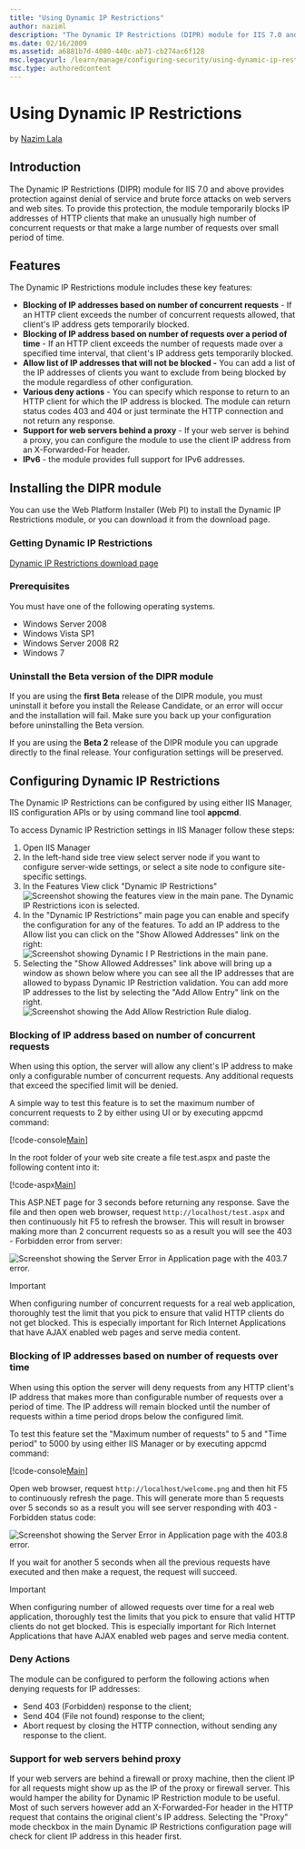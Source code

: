 ```yaml
---
title: "Using Dynamic IP Restrictions"
author: naziml
description: "The Dynamic IP Restrictions (DIPR) module for IIS 7.0 and above provides protection against denial of service and brute force attacks on web servers and web..."
ms.date: 02/16/2009
ms.assetid: a6881b7d-4080-440c-ab71-cb274ac6f128
msc.legacyurl: /learn/manage/configuring-security/using-dynamic-ip-restrictions
msc.type: authoredcontent
---
```

# Using Dynamic IP Restrictions

by [Nazim Lala](https://github.com/naziml)

## Introduction

The Dynamic IP Restrictions (DIPR) module for IIS 7.0 and above provides protection against denial of service and brute force attacks on web servers and web sites. To provide this protection, the module temporarily blocks IP addresses of HTTP clients that make an unusually high number of concurrent requests or that make a large number of requests over small period of time.

## Features

The Dynamic IP Restrictions module includes these key features:

- **Blocking of IP addresses based on number of concurrent requests** - If an HTTP client exceeds the number of concurrent requests allowed, that client's IP address gets temporarily blocked.
- **Blocking of IP address based on number of requests over a period of time** - If an HTTP client exceeds the number of requests made over a specified time interval, that client's IP address gets temporarily blocked.
- **Allow list of IP addresses that will not be blocked -** You can add a list of the IP addresses of clients you want to exclude from being blocked by the module regardless of other configuration.
- **Various deny actions** - You can specify which response to return to an HTTP client for which the IP address is blocked. The module can return status codes 403 and 404 or just terminate the HTTP connection and not return any response.
- **Support for web servers behind a proxy** - If your web server is behind a proxy, you can configure the module to use the client IP address from an X-Forwarded-For header.
- **IPv6** - the module provides full support for IPv6 addresses.

## Installing the DIPR module

You can use the Web Platform Installer (Web PI) to install the Dynamic IP Restrictions module, or you can download it from the download page.

### Getting Dynamic IP Restrictions

[Dynamic IP Restrictions download page](https://www.iis.net/downloads/microsoft/dynamic-ip-restrictions)   
  
### Prerequisites

You must have one of the following operating systems.

- Windows Server 2008
- Windows Vista SP1
- Windows Server 2008 R2
- Windows 7

### Uninstall the Beta version of the DIPR module

If you are using the **first** **Beta** release of the DIPR module, you must uninstall it before you install the Release Candidate, or an error will occur and the installation will fail. Make sure you back up your configuration before uninstalling the Beta version.  
  
If you are using the **Beta 2** release of the DIPR module you can upgrade directly to the final release. Your configuration settings will be preserved. 

## Configuring Dynamic IP Restrictions

The Dynamic IP Restrictions can be configured by using either IIS Manager, IIS configuration APIs or by using command line tool **appcmd**.

To access Dynamic IP Restriction settings in IIS Manager follow these steps:

1. Open IIS Manager
2. In the left-hand side tree view select server node if you want to configure server-wide settings, or select a site node to configure site-specific settings.
3. In the Features View click "Dynamic IP Restrictions"  
    ![Screenshot showing the features view in the main pane. The Dynamic IP Restrictions icon is selected.](using-dynamic-ip-restrictions/_static/image1.jpg)
4. In the "Dynamic IP Restrictions" main page you can enable and specify the configuration for any of the features. To add an IP address to the Allow list you can click on the "Show Allowed Addresses" link on the right:  
    ![Screenshot showing Dynamic I P Restrictions in the main pane.](using-dynamic-ip-restrictions/_static/image3.jpg)
5. Selecting the "Show Allowed Addresses" link above will bring up a window as shown below where you can see all the IP addresses that are allowed to bypass Dynamic IP Restriction validation. You can add more IP addresses to the list by selecting the "Add Allow Entry" link on the right.  
    ![Screenshot showing the Add Allow Restriction Rule dialog.](using-dynamic-ip-restrictions/_static/image5.jpg)

### Blocking of IP address based on number of concurrent requests

When using this option, the server will allow any client's IP address to make only a configurable number of concurrent requests. Any additional requests that exceed the specified limit will be denied.

A simple way to test this feature is to set the maximum number of concurrent requests to 2 by either using UI or by executing appcmd command:

[!code-console[Main](using-dynamic-ip-restrictions/samples/sample1.cmd)]

In the root folder of your web site create a file test.aspx and paste the following content into it:

[!code-aspx[Main](using-dynamic-ip-restrictions/samples/sample2.aspx)]

This ASP.NET page for 3 seconds before returning any response. Save the file and then open web browser, request `http://localhost/test.aspx` and then continuously hit F5 to refresh the browser. This will result in browser making more than 2 concurrent requests so as a result you will see the 403 - Forbidden error from server:

![Screenshot showing the Server Error in Application page with the 403.7 error.](using-dynamic-ip-restrictions/_static/image7.png)

> [!IMPORTANT]
> When configuring number of concurrent requests for a real web application, thoroughly test the limit that you pick to ensure that valid HTTP clients do not get blocked. This is especially important for Rich Internet Applications that have AJAX enabled web pages and serve media content.

### Blocking of IP addresses based on number of requests over time

When using this option the server will deny requests from any HTTP client's IP address that makes more than configurable number of requests over a period of time. The IP address will remain blocked until the number of requests within a time period drops below the configured limit.

To test this feature set the "Maximum number of requests" to 5 and "Time period" to 5000 by using either IIS Manager or by executing appcmd command:

[!code-console[Main](using-dynamic-ip-restrictions/samples/sample3.cmd)]

Open web browser, request `http://localhost/welcome.png` and then hit F5 to continuously refresh the page. This will generate more than 5 requests over 5 seconds so as a result you will see server responding with 403 - Forbidden status code:

![Screenshot showing the Server Error in Application page with the 403.8 error.](using-dynamic-ip-restrictions/_static/image11.png)

If you wait for another 5 seconds when all the previous requests have executed and then make a request, the request will succeed.

> [!IMPORTANT]
> When configuring number of allowed requests over time for a real web application, thoroughly test the limits that you pick to ensure that valid HTTP clients do not get blocked. This is especially important for Rich Internet Applications that have AJAX enabled web pages and serve media content.

### Deny Actions

The module can be configured to perform the following actions when denying requests for IP addresses:

- Send 403 (Forbidden) response to the client;
- Send 404 (File not found) response to the client;
- Abort request by closing the HTTP connection, without sending any response to the client.

### Support for web servers behind proxy

If your web servers are behind a firewall or proxy machine, then the client IP for all requests might show up as the IP of the proxy or firewall server. This would hamper the ability for Dynamic IP Restriction module to be useful. Most of such servers however add an X-Forwarded-For header in the HTTP request that contains the original client's IP address. Selecting the "Proxy" mode checkbox in the main Dynamic IP Restrictions configuration page will check for client IP address in this header first.
